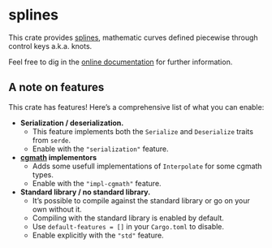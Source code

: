 # splines

This crate provides [splines](https://en.wikipedia.org/wiki/Spline_(mathematics)), mathematic curves
defined piecewise through control keys a.k.a. knots.

Feel free to dig in the [online documentation](https://docs.rs/splines) for further information.

## A note on features

This crate has features! Here’s a comprehensive list of what you can enable:

  - **Serialization / deserialization.**
    + This feature implements both the `Serialize` and `Deserialize` traits from `serde`.
    + Enable with the `"serialization"` feature.
  - **[cgmath](https://crates.io/crates/cgmath) implementors**
    + Adds some usefull implementations of `Interpolate` for some cgmath types.
    + Enable with the `"impl-cgmath"` feature.
  - **Standard library / no standard library.**
    + It’s possible to compile against the standard library or go on your own without it.
    + Compiling with the standard library is enabled by default.
    + Use `default-features = []` in your `Cargo.toml` to disable.
    + Enable explicitly with the `"std"` feature.
